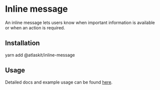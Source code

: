 # Inline message

An inline message lets users know when important information is available or when an action is
required.

## Installation

yarn add @atlaskit/inline-message

## Usage

Detailed docs and example usage can be found
[here](https://atlaskit.atlassian.com/packages/core/inline-message).
